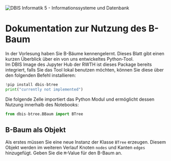 ![DBIS Informatik 5 - Informationssysteme und Datenbank](https://dbis.rwth-aachen.de/dbis/wp-content/uploads/2022/04/dbis-logo.png)



# Dokumentation zur Nutzung des B-Baum
In der Vorlesung haben Sie B-Bäume kennengelernt.
Dieses Blatt gibt einen kurzen Überblick über ein von uns entwickeltes Python-Tool.\
Im DBIS Image des Jupyter Hub der RWTH ist dieses Package bereits integriert, falls Sie das Tool lokal benutzen möchten, können Sie diese über den folgenden Befehl installieren:
```python
!pip install dbis-btree
print("currently not implemented")
```
Die folgende Zelle importiert das Python Modul und ermöglicht dessen Nutzung innerhalb des Notebooks:
```python
from dbis-btree.BBaum import BTree
```

## B-Baum als Objekt

Als erstes müssen Sie eine neue Instanz der Klasse `BTree` erzeugen. Diesem Objekt werden im weiteren Verlauf Knoten `nodes` und Kanten `edges` hinzugefügt.
Geben Sie die `M`-Value für den B-Baum an.